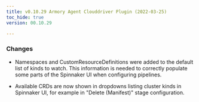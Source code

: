 ```yaml
---
title: v0.10.29 Armory Agent Clouddriver Plugin (2022-03-25)
toc_hide: true
version: 00.10.29

---
```


### Changes

* Namespaces and CustomResourceDefinitions were added to the default list of kinds to watch. This information is needed to correctly populate some parts of the Spinnaker UI when configuring pipelines.

* Available CRDs are now shown in dropdowns listing cluster kinds in Spinnaker UI, for example in "Delete (Manifest)" stage configuration.
